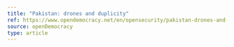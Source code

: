 ```yaml
---
title: "Pakistan: drones and duplicity"
ref: https://www.opendemocracy.net/en/opensecurity/pakistan-drones-and-duplicity/
source: openDemocracy
type: article
---
```

